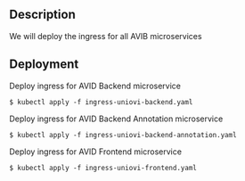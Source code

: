 ## Description

We will deploy the ingress for all AVIB microservices

## Deployment

Deploy ingress for AVID Backend microservice

```
$ kubectl apply -f ingress-uniovi-backend.yaml
```

Deploy ingress for AVID Backend Annotation microservice

```
$ kubectl apply -f ingress-uniovi-backend-annotation.yaml
```

Deploy ingress for AVID Frontend microservice

```
$ kubectl apply -f ingress-uniovi-frontend.yaml
```